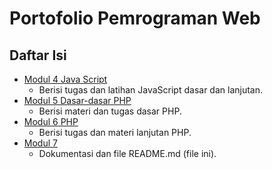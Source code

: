 # Portofolio Pemrograman Web

## Daftar Isi

- [Modul 4 Java Script](./Modul%204%20Java%20Script/)
  - Berisi tugas dan latihan JavaScript dasar dan lanjutan.
- [Modul 5 Dasar-dasar PHP](./Modul%205%20Dasar-dasar%20PHP/)
  - Berisi materi dan tugas dasar PHP.
- [Modul 6 PHP](./Modul%206%20PHP/)
  - Berisi tugas dan materi lanjutan PHP.
- [Modul 7](./Modul%207/)
  - Dokumentasi dan file README.md (file ini).